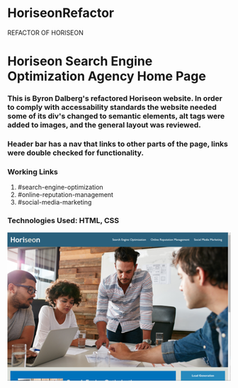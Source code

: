 # HoriseonRefactor
REFACTOR OF HORISEON
# Horiseon Search Engine Optimization Agency Home Page

### This is Byron Dalberg's refactored Horiseon website. In order to comply with accessability standards the website needed some of its div's changed to semantic elements, alt tags were added to images, and the general layout was reviewed. 

### Header bar has a nav that links to other parts of the page, links were double checked for functionality.
### Working Links
1. #search-engine-optimization
2. #online-reputation-management
3. #social-media-marketing

### Technologies Used: HTML, CSS

![Horiseon Page Screenshot](./assets/screenshots/Horiseon%20Page%20Screenshot.png)